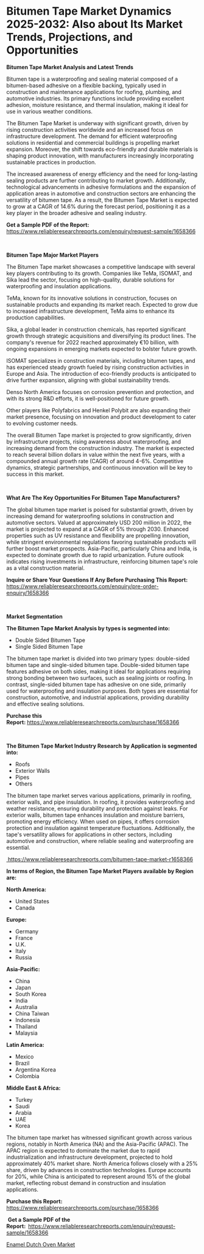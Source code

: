 <p><h1>Bitumen Tape Market Dynamics 2025-2032: Also about Its Market Trends, Projections, and Opportunities</h1></p><p><strong>Bitumen Tape Market Analysis and Latest Trends</strong></p>
<p><p>Bitumen tape is a waterproofing and sealing material composed of a bitumen-based adhesive on a flexible backing, typically used in construction and maintenance applications for roofing, plumbing, and automotive industries. Its primary functions include providing excellent adhesion, moisture resistance, and thermal insulation, making it ideal for use in various weather conditions.</p><p>The Bitumen Tape Market is underway with significant growth, driven by rising construction activities worldwide and an increased focus on infrastructure development. The demand for efficient waterproofing solutions in residential and commercial buildings is propelling market expansion. Moreover, the shift towards eco-friendly and durable materials is shaping product innovation, with manufacturers increasingly incorporating sustainable practices in production.</p><p>The increased awareness of energy efficiency and the need for long-lasting sealing products are further contributing to market growth. Additionally, technological advancements in adhesive formulations and the expansion of application areas in automotive and construction sectors are enhancing the versatility of bitumen tape. As a result, the Bitumen Tape Market is expected to grow at a CAGR of 14.6% during the forecast period, positioning it as a key player in the broader adhesive and sealing industry.</p></p>
<p><strong>Get a Sample PDF of the Report:&nbsp;</strong> <a href="https://www.reliableresearchreports.com/enquiry/request-sample/1658366?utm_campaign=2215&utm_medium=2&utm_source=Github&utm_content=ia&utm_term=04042025&utm_id=bitumen-tape">https://www.reliableresearchreports.com/enquiry/request-sample/1658366</a></p>
<p>&nbsp;</p>
<p><strong>Bitumen Tape Major Market Players</strong></p>
<p><p>The Bitumen Tape market showcases a competitive landscape with several key players contributing to its growth. Companies like TeMa, ISOMAT, and Sika lead the sector, focusing on high-quality, durable solutions for waterproofing and insulation applications. </p><p>TeMa, known for its innovative solutions in construction, focuses on sustainable products and expanding its market reach. Expected to grow due to increased infrastructure development, TeMa aims to enhance its production capabilities.</p><p>Sika, a global leader in construction chemicals, has reported significant growth through strategic acquisitions and diversifying its product lines. The company's revenue for 2022 reached approximately €10 billion, with ongoing expansions in emerging markets expected to bolster future growth. </p><p>ISOMAT specializes in construction materials, including bitumen tapes, and has experienced steady growth fueled by rising construction activities in Europe and Asia. The introduction of eco-friendly products is anticipated to drive further expansion, aligning with global sustainability trends.</p><p>Denso North America focuses on corrosion prevention and protection, and with its strong R&D efforts, it is well-positioned for future growth. </p><p>Other players like Polyfabrics and Henkel Polybit are also expanding their market presence, focusing on innovation and product development to cater to evolving customer needs.</p><p>The overall Bitumen Tape market is projected to grow significantly, driven by infrastructure projects, rising awareness about waterproofing, and increasing demand from the construction industry. The market is expected to reach several billion dollars in value within the next five years, with a compounded annual growth rate (CAGR) of around 4-6%. Competitive dynamics, strategic partnerships, and continuous innovation will be key to success in this market.</p></p>
<p>&nbsp;</p>
<p><strong>What Are The Key Opportunities For Bitumen Tape Manufacturers?</strong></p>
<p><p>The global bitumen tape market is poised for substantial growth, driven by increasing demand for waterproofing solutions in construction and automotive sectors. Valued at approximately USD 200 million in 2022, the market is projected to expand at a CAGR of 5% through 2030. Enhanced properties such as UV resistance and flexibility are propelling innovation, while stringent environmental regulations favoring sustainable products will further boost market prospects. Asia-Pacific, particularly China and India, is expected to dominate growth due to rapid urbanization. Future outlook indicates rising investments in infrastructure, reinforcing bitumen tape's role as a vital construction material.</p></p>
<p><strong>Inquire or Share Your Questions If Any Before Purchasing This Report:</strong> <a href="https://www.reliableresearchreports.com/enquiry/pre-order-enquiry/1658366?utm_campaign=2215&utm_medium=2&utm_source=Github&utm_content=ia&utm_term=04042025&utm_id=bitumen-tape">https://www.reliableresearchreports.com/enquiry/pre-order-enquiry/1658366</a></p>
<p>&nbsp;</p>
<p><strong>Market Segmentation</strong></p>
<p><strong>The Bitumen Tape Market Analysis by types is segmented into:</strong></p>
<p><ul><li>Double Sided Bitumen Tape</li><li>Single Sided Bitumen Tape</li></ul></p>
<p><p>The bitumen tape market is divided into two primary types: double-sided bitumen tape and single-sided bitumen tape. Double-sided bitumen tape features adhesive on both sides, making it ideal for applications requiring strong bonding between two surfaces, such as sealing joints or roofing. In contrast, single-sided bitumen tape has adhesive on one side, primarily used for waterproofing and insulation purposes. Both types are essential for construction, automotive, and industrial applications, providing durability and effective sealing solutions.</p></p>
<p><strong>Purchase this Report:&nbsp;</strong><a href="https://www.reliableresearchreports.com/purchase/1658366?utm_campaign=2215&utm_medium=2&utm_source=Github&utm_content=ia&utm_term=04042025&utm_id=bitumen-tape">https://www.reliableresearchreports.com/purchase/1658366</a></p>
<p>&nbsp;</p>
<p><strong>The Bitumen Tape Market Industry Research by Application is segmented into:</strong></p>
<p><ul><li>Roofs</li><li>Exterior Walls</li><li>Pipes</li><li>Others</li></ul></p>
<p><p>The bitumen tape market serves various applications, primarily in roofing, exterior walls, and pipe insulation. In roofing, it provides waterproofing and weather resistance, ensuring durability and protection against leaks. For exterior walls, bitumen tape enhances insulation and moisture barriers, promoting energy efficiency. When used on pipes, it offers corrosion protection and insulation against temperature fluctuations. Additionally, the tape's versatility allows for applications in other sectors, including automotive and construction, where reliable sealing and waterproofing are essential.</p></p>
<p><a href="https://www.reliableresearchreports.com/bitumen-tape-market-r1658366?utm_campaign=2215&utm_medium=2&utm_source=Github&utm_content=ia&utm_term=04042025&utm_id=bitumen-tape">&nbsp;https://www.reliableresearchreports.com/bitumen-tape-market-r1658366</a></p>
<p><strong>In terms of Region, the Bitumen Tape Market Players available by Region are:</strong></p>
<p>
    <p> <strong> North America: </strong>
        <ul>
            <li>United States</li>
            <li>Canada</li>
        </ul>
        </p> 
    <p> <strong> Europe: </strong>
        <ul>
            <li>Germany</li>
            <li>France</li>
            <li>U.K.</li>
            <li>Italy</li>
            <li>Russia</li>
        </ul>
        </p> 
    <p> <strong> Asia-Pacific: </strong>
        <ul>
            <li>China</li>
            <li>Japan</li>
            <li>South Korea</li>
            <li>India</li>
            <li>Australia</li>
            <li>China Taiwan</li>
            <li>Indonesia</li>
            <li>Thailand</li>
            <li>Malaysia</li>
        </ul>
        </p> 
    <p> <strong> Latin America: </strong>
        <ul>
            <li>Mexico</li>
            <li>Brazil</li>
            <li>Argentina Korea</li>
            <li>Colombia</li>
        </ul>
        </p> 
    <p> <strong> Middle East & Africa: </strong>
        <ul>
            <li>Turkey</li>
            <li>Saudi</li>
            <li>Arabia</li>
            <li>UAE</li>
            <li>Korea</li>
        </ul>
    </p>
    </p>
<p><p>The bitumen tape market has witnessed significant growth across various regions, notably in North America (NA) and the Asia-Pacific (APAC). The APAC region is expected to dominate the market due to rapid industrialization and infrastructure development, projected to hold approximately 40% market share. North America follows closely with a 25% share, driven by advances in construction technologies. Europe accounts for 20%, while China is anticipated to represent around 15% of the global market, reflecting robust demand in construction and insulation applications.</p></p>
<p><strong>Purchase this Report: </strong><a href="https://www.reliableresearchreports.com/purchase/1658366?utm_campaign=2215&utm_medium=2&utm_source=Github&utm_content=ia&utm_term=04042025&utm_id=bitumen-tape">https://www.reliableresearchreports.com/purchase/1658366</a></p>
<p>&nbsp;<strong>Get a Sample PDF of the Report:&nbsp;&nbsp;</strong><a href="https://www.reliableresearchreports.com/enquiry/request-sample/1658366?utm_campaign=2215&utm_medium=2&utm_source=Github&utm_content=ia&utm_term=04042025&utm_id=bitumen-tape">https://www.reliableresearchreports.com/enquiry/request-sample/1658366</a></p>
<p><strong></strong></p>
<p><p><a href="https://github.com/hgf64gh/Market-Research-Report-List-2/blob/main/enamel-dutch-oven-market.md?utm_campaign=2215&utm_medium=2&utm_source=Github&utm_content=ia&utm_term=04042025&utm_id=bitumen-tape">Enamel Dutch Oven Market</a></p></p>